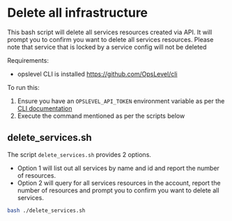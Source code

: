 # Delete all infrastructure

This bash script will delete all services resources created via API. It will prompt you to confirm you want to delete all services resources. Please note that service that is locked by a service config will not be deleted

Requirements:

- opslevel CLI is installed https://github.com/OpsLevel/cli

To run this:

1. Ensure you have an `OPSLEVEL_API_TOKEN` environment variable as per the [CLI documentation](https://github.com/OpsLevel/cli?tab=readme-ov-file#prerequisite)
2. Execute the command mentioned as per the scripts below

## delete_services.sh

The script `delete_services.sh` provides 2 options. 

* Option 1 will list out all services by name and id and report the number of resources. 
* Option 2 will query for all services resources in the account, report the number of resources and prompt you to confirm you want to delete all services.

```bash
bash ./delete_services.sh
```